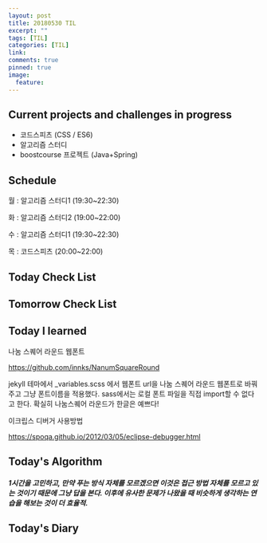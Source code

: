 ```yaml
---
layout: post
title: 20180530 TIL
excerpt: ""
tags: [TIL]
categories: [TIL]
link:
comments: true
pinned: true
image:
  feature:
---
```


## Current projects and challenges in progress

- 코드스피츠 (CSS / ES6)
- 알고리즘 스터디 
- boostcourse 프로젝트 (Java+Spring)

## Schedule

월 : 알고리즘 스터디1 (19:30~22:30) 

화 : 알고리즘 스터디2 (19:00~22:00)

수 : 알고리즘 스터디1 (19:30~22:30)

목 : 코드스피츠 (20:00~22:00)

## Today Check List



## Tomorrow Check List



## Today I learned



나눔 스퀘어 라운드 웹폰트

https://github.com/innks/NanumSquareRound

jekyll 테마에서 _variables.scss 에서 웹폰트 url을 나눔 스퀘어 라운드 웹폰트로 바꿔주고 그냥 폰트이름을 적용했다. sass에서는 로컬 폰트 파일을 직접 import할 수 없다고 한다. 확실히 나눔스퀘어 라운드가 한글은 예쁘다!



이크립스 디버거 사용방법

https://spoqa.github.io/2012/03/05/eclipse-debugger.html



## Today's Algorithm

##### 1시간을 고민하고, 만약 푸는 방식 자체를 모르겠으면 이것은 접근 방법 자체를 모르고 있는 것이기 때문에 그냥 답을 본다. 이후에 유사한 문제가 나왔을 때 비슷하게 생각하는 연습을 해보는 것이 더 효율적.



## Today's Diary